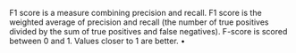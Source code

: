 F1 score is a measure combining precision and recall. F1 score is the weighted average of precision and recall (the number of true positives divided by the sum of true positives and false negatives). F-score is scored between 0 and 1. Values closer to 1 are better. • 